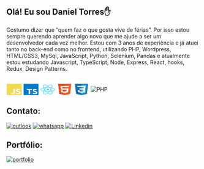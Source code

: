 ## Olá! Eu sou Daniel Torres✋

Costumo dizer que “quem faz o que gosta vive de férias”. Por isso estou sempre querendo aprender algo novo que me ajude a ser um desenvolvedor cada vez melhor. Estou com 3 anos de experiência e já atuei tanto no back-end como no frontend, utilizando PHP, Wordpress, HTML/CSS3, MySql, JavaScript, Python, Selenium, Pandas e atualmente estou estudando Javascript, TypeScript, Node, Express, React, hooks, Redux, Design Patterns.

<div style="display: inline_block"><br>
  <img align="center" alt="Js" height="30" width="40" src="https://raw.githubusercontent.com/devicons/devicon/master/icons/javascript/javascript-plain.svg">
  <img align="center" alt="Ts" height="30" width="40" src="https://raw.githubusercontent.com/devicons/devicon/master/icons/typescript/typescript-plain.svg">
  <img align="center" alt="React" height="30" width="40" src="https://raw.githubusercontent.com/devicons/devicon/master/icons/react/react-original.svg">
  <img align="center" alt="HTML" height="30" width="40" src="https://raw.githubusercontent.com/devicons/devicon/master/icons/html5/html5-original.svg">
  <img align="center" alt="CSS" height="30" width="40" src="https://raw.githubusercontent.com/devicons/devicon/master/icons/css3/css3-original.svg">
  <img align="center" alt="PHP" height="30" width="40" src="https://img.shields.io/badge/PHP-777BB4?style=for-the-badge&logo=php&logoColor=white">
</div>

## Contato:
<div style="display: inline_block">

  [![outlook](https://img.shields.io/badge/Microsoft_Outlook-0078D4?style=for-the-badge&logo=microsoft-outlook&logoColor=white)](mailto:danieltorres2706@hotmail.com)
  [![whatsapp](https://img.shields.io/badge/WhatsApp-25D366?style=for-the-badge&logo=whatsapp&logoColor=white)](https://api.whatsapp.com/send?phone=5561991848154&text=Whatsapp%20Daniel%20Torres)
  [![Linkedin](https://img.shields.io/badge/LinkedIn-0077B5?style=for-the-badge&logo=linkedin&logoColor=white)](https://www.linkedin.com/in/daniel-torres-0851581a0/)

</div>

## Portfólio:
 [![portfolio](https://img.shields.io/badge/website-000000?style=for-the-badge&logo=About.me&logoColor=white)](https://devdanieltorres.github.io/)
